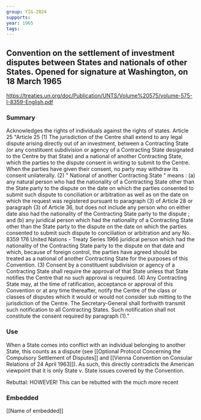 ```yaml
---
group: YIG-2024
supports: 
year: 1965
tags:
---
```

## Convention on the settlement of investment disputes between States and nationals of other States. Opened for signature at Washington, on 18 March 1965

https://treaties.un.org/doc/Publication/UNTS/Volume%20575/volume-575-I-8359-English.pdf

### Summary

Acknowledges the rights of individuals against the rights of states.
Article 25
"Article 25 
(1) The jurisdiction of the Centre shall extend to any legal dispute arising directly out of an investment, between a Contracting State (or any constituent subdivision or agency of a Contracting State designated to the Centre by that State) and a national of another Contracting State, which the parties to the dispute consent in writing to submit to the Centre. When the parties have given their consent, no party may withdraw its consent unilaterally. 
(2) " National of another Contracting State " means : (a) any natural person who had the nationality of a Contracting State other than the State party to the dispute on the date on which the parties consented to submit such dispute to conciliation or arbitration as well as on the date on which the request was registered pursuant to paragraph (3) of Article 28 or paragraph (3) of Article 36, but does not include any person who on either date also had the nationality of the Contracting State party to the dispute ; and (b) any juridical person which had the nationality of a Contracting State other than the State party to the dispute on the date on which the parties consented to submit such dispute to conciliation or arbitration and any No. 8359 176 United Nations - Treaty Series 1966 juridical person which had the nationality of the Contracting State party to the dispute on that date and which, because of foreign control, the parties have agreed should be treated as a national of another Contracting State for the purposes of this Convention. 
(3) Consent by a constituent subdivision or agency of a Contracting State shall require the approval of that State unless that State notifies the Centre that no such approval is required.
(4) Any Contracting State may, at the time of ratification, acceptance or approval of this Convention or at any time thereafter, notify the Centre of the class or classes of disputes which it would or would not consider sub mitting to the jurisdiction of the Centre. The Secretary-General shall forthwith transmit such notification to all Contracting States. Such notification shall not constitute the consent required by paragraph (1)."

### Use

When a State comes into conflict with an individual belonging to another State, this counts as a dispute (see [[Optional Protocol Concerning the Compulsory Settlement of Disputes]] and [[Vienna Convention on Consular Relations of 24 April 1963]]). As such, this directly contradicts the American viewpoint that it is only State v. State issues covered by the Convention.

Rebuttal:
HOWEVER! This can be rebutted with the much more recent 

### Embedded

[[Name of embedded]]